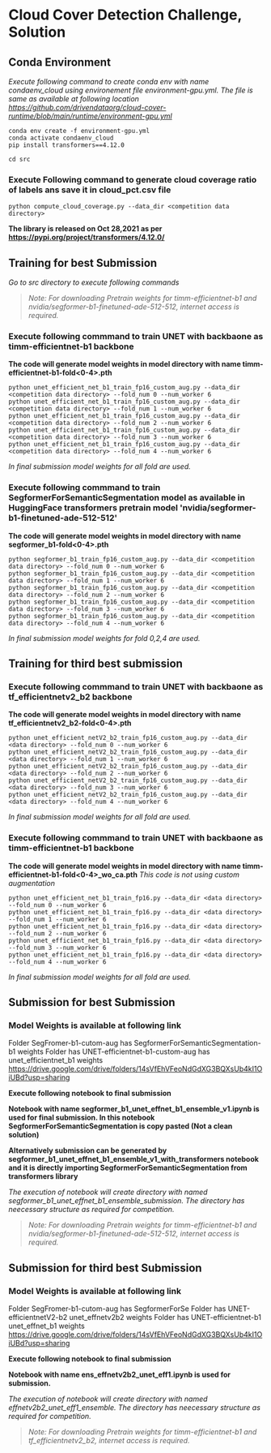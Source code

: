 # Cloud Cover Detection Challenge, Solution
## Conda Environment
*Execute following command to create conda env with name condaenv_cloud using  environement file environment-gpu.yml. The file is same as available at following location https://github.com/drivendataorg/cloud-cover-runtime/blob/main/runtime/environment-gpu.yml*

```
conda env create -f environment-gpu.yml
conda activate condaenv_cloud
pip install transformers==4.12.0
```
```
cd src
```

### Execute Following command to generate cloud coverage ratio of labels ans save it in cloud_pct.csv file
```
python compute_cloud_coverage.py --data_dir <competition data directory>
```
**The library is released on Oct 28,2021 as per https://pypi.org/project/transformers/4.12.0/**
## Training for best Submission
*Go to src directory to execute following commands*
>*Note: For downloading Pretrain weights for timm-efficientnet-b1 and  nvidia/segformer-b1-finetuned-ade-512-512, internet access is required.*


### Execute following commmand to train UNET with backbaone as timm-efficientnet-b1 backbone

**The code will generate model weights in model directory with name timm-efficientnet-b1-fold<0-4>.pth**

```
python unet_efficient_net_b1_train_fp16_custom_aug.py --data_dir <competition data directory> --fold_num 0 --num_worker 6
python unet_efficient_net_b1_train_fp16_custom_aug.py --data_dir <competition data directory> --fold_num 1 --num_worker 6
python unet_efficient_net_b1_train_fp16_custom_aug.py --data_dir <competition data directory> --fold_num 2 --num_worker 6
python unet_efficient_net_b1_train_fp16_custom_aug.py --data_dir <competition data directory> --fold_num 3 --num_worker 6
python unet_efficient_net_b1_train_fp16_custom_aug.py --data_dir <competition data directory> --fold_num 4 --num_worker 6
```
  
*In final submission model weights for all fold are used.*

### Execute following commmand to train SegformerForSemanticSegmentation model as available in HuggingFace transformers pretrain model 'nvidia/segformer-b1-finetuned-ade-512-512'
**The code will generate model weights in model directory with name segformer_b1-fold<0-4>.pth**

```
python segformer_b1_train_fp16_custom_aug.py --data_dir <competition data directory> --fold_num 0 --num_worker 6
python segformer_b1_train_fp16_custom_aug.py --data_dir <competition data directory> --fold_num 1 --num_worker 6
python segformer_b1_train_fp16_custom_aug.py --data_dir <competition data directory> --fold_num 2 --num_worker 6
python segformer_b1_train_fp16_custom_aug.py --data_dir <competition data directory> --fold_num 3 --num_worker 6
python segformer_b1_train_fp16_custom_aug.py --data_dir <competition data directory> --fold_num 4 --num_worker 6
```
 
*In final submission model weights for fold 0,2,4 are used.*

## Training for third best submission 
### Execute following commmand to train UNET with backbaone as tf_efficientnetv2_b2 backbone
**The code will generate model weights in model directory with name tf_efficientnetv2_b2-fold<0-4>.pth**

```
python unet_efficient_netV2_b2_train_fp16_custom_aug.py --data_dir <data directory> --fold_num 0 --num_worker 6
python unet_efficient_netV2_b2_train_fp16_custom_aug.py --data_dir <data directory> --fold_num 1 --num_worker 6
python unet_efficient_netV2_b2_train_fp16_custom_aug.py --data_dir <data directory> --fold_num 2 --num_worker 6
python unet_efficient_netV2_b2_train_fp16_custom_aug.py --data_dir <data directory> --fold_num 3 --num_worker 6
python unet_efficient_netV2_b2_train_fp16_custom_aug.py --data_dir <data directory> --fold_num 4 --num_worker 6
```
  
*In final submission model weights for all fold are used.*

### Execute following commmand to train UNET with backbaone as timm-efficientnet-b1 backbone
**The code will generate model weights in model directory with name timm-efficientnet-b1-fold<0-4>_wo_ca.pth**
*This code is not using custom augmentation*

```
python unet_efficient_net_b1_train_fp16.py --data_dir <data directory> --fold_num 0 --num_worker 6
python unet_efficient_net_b1_train_fp16.py --data_dir <data directory> --fold_num 1 --num_worker 6
python unet_efficient_net_b1_train_fp16.py --data_dir <data directory> --fold_num 2 --num_worker 6
python unet_efficient_net_b1_train_fp16.py --data_dir <data directory> --fold_num 3 --num_worker 6
python unet_efficient_net_b1_train_fp16.py --data_dir <data directory> --fold_num 4 --num_worker 6
```  
*In final submission model weights for all fold are used.*


## Submission for best Submission
### Model Weights is available at following link

Folder SegFromer-b1-cutom-aug has SegformerForSemanticSegmentation-b1 weights
Folder has UNET-efficientnet-b1-custom-aug has unet_efficientnet_b1 weights
https://drive.google.com/drive/folders/14sVfEhVFeoNdGdXG3BQXsUb4kI1OiUBd?usp=sharing

**Execute following notebook to final submission**
  
**Notebook with name segformer_b1_unet_effnet_b1_ensemble_v1.ipynb is used for final submission. In this notebook SegformerForSemanticSegmentation is copy pasted (Not a clean solution)**
  
**Alternatively submission can be generated by segformer_b1_unet_effnet_b1_ensemble_v1_with_transformers notebook and it is directly importing SegformerForSemanticSegmentation from transformers library**
  
*The execution of notebook will create directory with named segformer_b1_unet_effnet_b1_ensemble_submission. The directory has neecessary structure as required for competition.*
>*Note: For downloading Pretrain weights for timm-efficientnet-b1 and  nvidia/segformer-b1-finetuned-ade-512-512, internet access is required.*


## Submission for third best Submission
### Model Weights is available at following link

Folder SegFromer-b1-cutom-aug has SegformerForSe
Folder has UNET-efficientnetV2-b2 unet_effnetv2b2 weights
Folder has UNET-efficientnet-b1 unet_effnet_b1 weights
https://drive.google.com/drive/folders/14sVfEhVFeoNdGdXG3BQXsUb4kI1OiUBd?usp=sharing

**Execute following notebook to final submission**
  
**Notebook with name ens_effnetv2b2_unet_eff1.ipynb is used for submission.** 
  
*The execution of notebook will create directory with named effnetv2b2_unet_eff1_ensemble. The directory has neecessary structure as required for competition.*
  
>*Note: For downloading Pretrain weights for timm-efficientnet-b1 and  tf_efficientnetv2_b2, internet access is required.*

